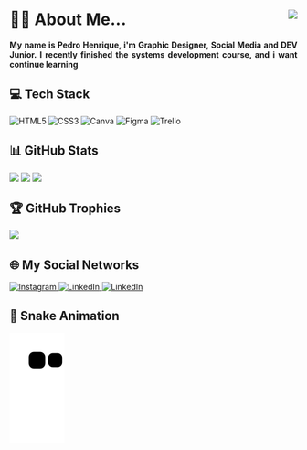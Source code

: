 <h1>
  👦🏽 About Me... 
  <a href="https://visitcount.itsvg.in">
    <img align="right" src="https://visitcount.itsvg.in/api?id=henr1que-ph&icon=3&color=11" />
  </a>
</h1>

<p align="justify">
  <b>
    My name is Pedro Henrique, i'm Graphic Designer, Social Media and DEV Junior. I recently finished the systems development course, and i want continue learning
  </b>
</p>

<h2> 💻 Tech Stack </h2>
<div>
  <img alt="HTML5" src="https://img.shields.io/badge/html5-909.svg?style=for-the-badge&logo=html5&logoColor=%23E34F26" />
  <img alt="CSS3" src="https://img.shields.io/badge/css3-909.svg?style=for-the-badge&logo=css3&logoColor=%23007ACC" />
  <img alt="Canva" src="https://img.shields.io/badge/Canva-909.svg?style=for-the-badge&logo=Canva&logoColor=%2300C4CC" />
  <img alt="Figma" src="https://img.shields.io/badge/figma-909.svg?style=for-the-badge&logo=figma&logoColor=%23E34F26" />
  <img alt="Trello" src="https://img.shields.io/badge/Trello-909.svg?style=for-the-badge&logo=Trello&logoColor=%23007ACC" />
</div>
  
<h2> 📊 GitHub Stats </h2>
<img src="https://github-readme-stats.vercel.app/api?username=henr1que-ph&theme=jolly&hide_border=false&include_all_commits=false&count_private=true" />
<img src="https://github-readme-streak-stats.herokuapp.com/?user=henr1que-ph&theme=jolly&hide_border=false" />
<img src="https://github-readme-stats.vercel.app/api/top-langs/?username=henr1que-ph&theme=jolly&hide_border=false&include_all_commits=false&count_private=true&layout=compact" />

<h2> 🏆 GitHub Trophies </h2>
<img src="https://github-profile-trophy.vercel.app/?username=henr1que-ph&theme=radical&no-frame=true&no-bg=false&margin-w=4" />

<h2> 🌐 My Social Networks </h2>
<a href="https://instagram.com/henr1que.ph/">
  <img alt="Instagram" src="https://img.shields.io/badge/Instagram-909.svg?style=for-the-badge&logo=instagram&logoColor=%23E34F26">
</a>

<a href="https://www.linkedin.com/in/pedro-henrique-125a49184/">
  <img alt="LinkedIn" src="https://img.shields.io/badge/LinkedIn-909.svg?style=for-the-badge&logo=linkedin&logoColor=%23007ACC" >
</a>

<a href="https://www.linkedin.com/in/pedro-henrique-125a49184/">
        <img alt="LinkedIn" src="https://img.shields.io/badge/behance-909.svg?style=for-the-badge&logo=Behance&logoColor=%23007ACC">
    </a>

<h2> 🐍 Snake Animation </h2>
<img alt="Snake Animation" src="https://github.com/AdrianoBispo/AdrianoBispo/blob/output/github-contribution-grid-snake.svg" />
  
<!-- Proudly created with GPRM ( https://gprm.itsvg.in ) -->
